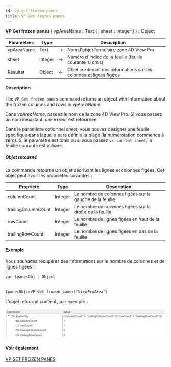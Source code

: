 ```yaml
---
id: vp-get-frozen-panes
title: VP Get frozen panes
---
```


<!-- REF #_method_.VP Get frozen panes.Syntax -->

**VP Get frozen panes** ( vpAreaName : Text { ; sheet : Integer } ) : Object<!-- END REF -->

<!-- REF #_method_.VP Get frozen panes.Params -->

| Paramètres | Type    |    | Description                                                                 |                  |
| ---------- | ------- | -- | --------------------------------------------------------------------------- | ---------------- |
| vpAreaName | Text    | -> | Nom d'objet formulaire zone 4D View Pro                                     |                  |
| sheet      | Integer | -> | Numéro d'indice de la feuille (feuille courante si omis) |                  |
| Résultat   | Object  | <- | Objet contenant des informations sur les colonnes et lignes figées          | <!-- END REF --> |

#### Description

The `VP Get frozen panes` command <!-- REF #_method_.VP Get frozen panes.Summary -->returns an object with information about the frozen columns and rows in *vpAreaName*<!-- END REF -->.

Dans *vpAreaName*, passez le nom de la zone 4D View Pro. Si vous passez un nom inexistant, une erreur est retournée.

Dans le paramètre optionnel *sheet*, vous pouvez désigner une feuille spécifique dans laquelle sera définie la plage (la numérotation commence à zéro). Si le paramètre est omis ou si vous passez `vk current sheet`, la feuille courante est utilisée.

##### Objet retourné

La commande retourne un objet décrivant les lignes et colonnes figées. Cet objet peut avoir les propriétés suivantes :

| Propriété           | Type    | Description                                              |
| ------------------- | ------- | -------------------------------------------------------- |
| columnCount         | Integer | Le nombre de colonnes figées sur la gauche de la feuille |
| trailingColumnCount | Integer | Le nombre de colonnes figées sur la droite de la feuille |
| rowCount            | Integer | Le nombre de lignes figées en haut de la feuille         |
| trailingRowCount    | Integer | Le nombre de lignes figées en bas de la feuille          |

#### Exemple

Vous souhaitez récupérer des informations sur le nombre de colonnes et de lignes figées :

```4d
var $panesObj : Object

 
$panesObj:=VP Get frozen panes("ViewProArea")
```

L'objet retourné contient, par exemple :

![](../../assets/en/ViewPro/cmd_vpGetFrozenpanes.PNG)

#### Voir également

[VP SET FROZEN PANES](vp-set-frozen-panes.md)
